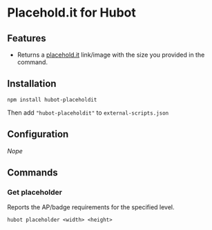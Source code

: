 # Placehold.it for Hubot


## Features

* Returns a [placehold.it](placehold.it) link/image with the size you provided in the command.

## Installation

`npm install hubot-placeholdit`

Then add `"hubot-placeholdit"` to `external-scripts.json`


## Configuration

*Nope*

## Commands

### Get placeholder

Reports the AP/badge requirements for the specified level.

`hubot placeholder <width> <height>`